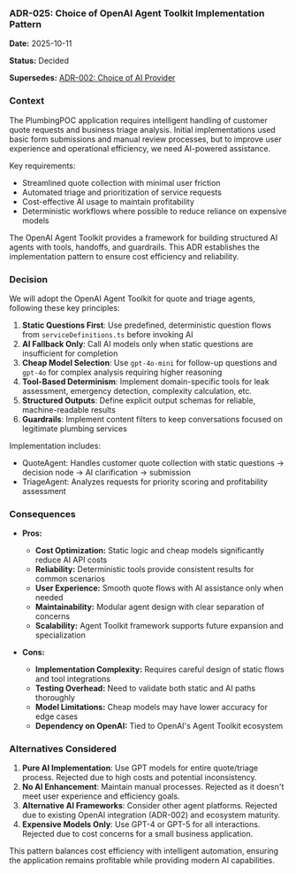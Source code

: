 ### **ADR-025: Choice of OpenAI Agent Toolkit Implementation Pattern**

**Date:** 2025-10-11

**Status:** Decided

**Supersedes:** [ADR-002: Choice of AI Provider](./002-choice-of-ai-provider.md)

### **Context**

The PlumbingPOC application requires intelligent handling of customer quote requests and business triage analysis. Initial implementations used basic form submissions and manual review processes, but to improve user experience and operational efficiency, we need AI-powered assistance.

Key requirements:
- Streamlined quote collection with minimal user friction
- Automated triage and prioritization of service requests
- Cost-effective AI usage to maintain profitability
- Deterministic workflows where possible to reduce reliance on expensive models

The OpenAI Agent Toolkit provides a framework for building structured AI agents with tools, handoffs, and guardrails. This ADR establishes the implementation pattern to ensure cost efficiency and reliability.

### **Decision**

We will adopt the OpenAI Agent Toolkit for quote and triage agents, following these key principles:

1. **Static Questions First**: Use predefined, deterministic question flows from `serviceDefinitions.ts` before invoking AI
2. **AI Fallback Only**: Call AI models only when static questions are insufficient for completion
3. **Cheap Model Selection**: Use `gpt-4o-mini` for follow-up questions and `gpt-4o` for complex analysis requiring higher reasoning
4. **Tool-Based Determinism**: Implement domain-specific tools for leak assessment, emergency detection, complexity calculation, etc.
5. **Structured Outputs**: Define explicit output schemas for reliable, machine-readable results
6. **Guardrails**: Implement content filters to keep conversations focused on legitimate plumbing services

Implementation includes:
- QuoteAgent: Handles customer quote collection with static questions → decision node → AI clarification → submission
- TriageAgent: Analyzes requests for priority scoring and profitability assessment

### **Consequences**

*   **Pros:**
    *   **Cost Optimization:** Static logic and cheap models significantly reduce AI API costs
    *   **Reliability:** Deterministic tools provide consistent results for common scenarios
    *   **User Experience:** Smooth quote flows with AI assistance only when needed
    *   **Maintainability:** Modular agent design with clear separation of concerns
    *   **Scalability:** Agent Toolkit framework supports future expansion and specialization

*   **Cons:**
    *   **Implementation Complexity:** Requires careful design of static flows and tool integrations
    *   **Testing Overhead:** Need to validate both static and AI paths thoroughly
    *   **Model Limitations:** Cheap models may have lower accuracy for edge cases
    *   **Dependency on OpenAI:** Tied to OpenAI's Agent Toolkit ecosystem

### **Alternatives Considered**

1. **Pure AI Implementation**: Use GPT models for entire quote/triage process. Rejected due to high costs and potential inconsistency.
2. **No AI Enhancement**: Maintain manual processes. Rejected as it doesn't meet user experience and efficiency goals.
3. **Alternative AI Frameworks**: Consider other agent platforms. Rejected due to existing OpenAI integration (ADR-002) and ecosystem maturity.
4. **Expensive Models Only**: Use GPT-4 or GPT-5 for all interactions. Rejected due to cost concerns for a small business application.

This pattern balances cost efficiency with intelligent automation, ensuring the application remains profitable while providing modern AI capabilities.
